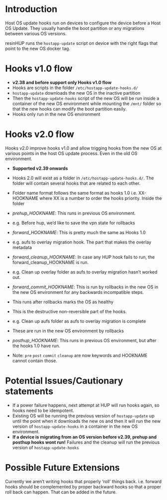 # Introduction

Host OS update hooks run on devices to configure the device before a Host OS Update. They usually handle the boot partition or any migrations between various OS versions.

resinHUP runs the `hostapp-update` script on device with the right flags that point to the new OS docker tag.

# Hooks v1.0 flow
- __v2.38 and before support only Hooks v1.0 flow__
- Hooks are scripts in the folder `/etc/hostapp-update-hooks.d/`
- `hostapp-update` downloads the new OS in the inactive partition
- Then the `hostapp-update-hooks` script of the new OS will be run inside a container of the new OS environment while mounting the `/mnt/` folder so that the new hooks can modify the boot partition easily.
- Hooks only run in the new OS environment

# Hooks v2.0 flow
Hooks v2.0 improve hooks v1.0 and allow trigging hooks from the new OS at various points in the host OS update process. Even in the old OS environment.
- __Supported v2.39 onwards__
- Hooks 2.0 will exist as a folder in `/etc/hostapp-update-hooks.d/`. The folder will contain several hooks that are related to each other.
- Folder name format follows the same format as hooks 1.0 i.e. XX-HOOKNAME where XX is a number to order the hooks priority.
Inside the folder
- _prehup_HOOKNAME_: This runs in previous OS environment.
 - e.g. Before hup, we’d like to save the vpn state for rollbacks

- _forward_HOOKNAME_: This is pretty much the same as Hooks 1.0
 - e.g. aufs to overlay migration hook. The part that makes the overlay metadata

- _forward_cleanup_HOOKNAME_: In case any HUP hook fails to run, the forward_cleanup_HOOKNAME is run.
 - e.g. Clean up overlay folder as aufs to overlay migration hasn’t worked out.

- _forward_commit_HOOKNAME_: This is run by rollbacks in the new OS in the new OS environment for any backwards incompatible steps.
 - This runs after rollbacks marks the OS as healthy
 - This is the destructive non-reversible part of the hooks.
 - e.g. Clean up aufs folder as aufs to overlay migration is complete
 - These are run in the new OS environment by rollbacks

- _posthup_HOOKNAME_: This runs in previous OS environment, but after the hooks 1.0 have run.

- Note: `pre` `post` `commit` `cleanup` are now keywords and HOOKNAME cannot contain those.

# Potential Issues/Cautionary statements
- If a power failure happens, next attempt at HUP will run hooks again, so hooks need to be idempotent.
- Existing OS will be running the previous version of `hostapp-update` up until the point when it downloads the new os and then it will run the new version of `hostapp-update-hooks` in a container in the new OS environment.
- __If a device is migrating from an OS version before v2.39, prehup and posthup hooks wont run!__
 Failures and the cleanup will run the previous version of `hostapp-update-hooks`

# Possible Future Extensions
Currently we aren’t writing hooks that properly ‘roll’ things back. i.e. forward hooks should be complemented by proper backward hooks so that a proper roll back can happen.
That can be added in the future.
